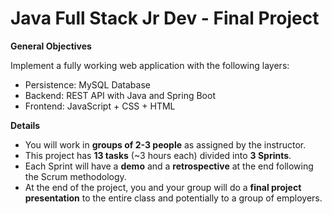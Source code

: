 # Java Full Stack Jr Dev - Final Project


**General Objectives**

Implement a fully working web application with the following layers:
* Persistence: MySQL Database
* Backend: REST API with Java and Spring Boot 
* Frontend: JavaScript + CSS + HTML

**Details**

* You will work in **groups of 2-3 people** as assigned by the instructor. 
* This project has **13 tasks** (~3 hours each) divided into **3 Sprints**.
* Each Sprint will have a **demo** and a **retrospective** at the end following the Scrum methodology.
* At the end of the project, you and your group will do a **final project presentation** to the entire class and potentially to a group of employers.


